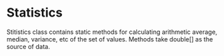 # Statistics
Stitistics class contains static methods for calculating arithmetic average, median, variance, etc of the set of values. Methods take double[] as the source of data.
